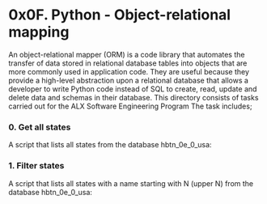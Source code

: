 # 0x0F. Python - Object-relational mapping
An object-relational mapper (ORM) is a code library that automates the transfer of data stored in relational database tables into objects that are more commonly used in application code.
They are useful because they provide a high-level abstraction upon a relational database that allows a developer to write Python code instead of SQL to create, read, update and delete data and schemas in their database.
This directory consists of tasks carried out for the ALX Software Engineering Program
The task includes;
### 0. Get all states
A script that lists all states from the database hbtn_0e_0_usa:
### 1. Filter states
A script that lists all states with a name starting with N (upper N) from the database hbtn_0e_0_usa:
